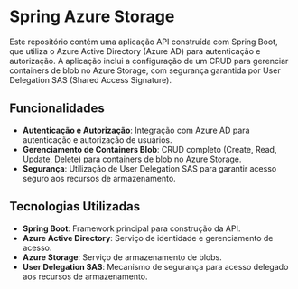 # Spring Azure Storage

Este repositório contém uma aplicação API construída com Spring Boot, que utiliza o Azure Active Directory (Azure AD) para autenticação e autorização. A aplicação inclui a configuração de um CRUD para gerenciar containers de blob no Azure Storage, com segurança garantida por User Delegation SAS (Shared Access Signature).

## Funcionalidades
- **Autenticação e Autorização**: Integração com Azure AD para autenticação e autorização de usuários.
- **Gerenciamento de Containers Blob**: CRUD completo (Create, Read, Update, Delete) para containers de blob no Azure Storage.
- **Segurança**: Utilização de User Delegation SAS para garantir acesso seguro aos recursos de armazenamento.

## Tecnologias Utilizadas
- **Spring Boot**: Framework principal para construção da API.
- **Azure Active Directory**: Serviço de identidade e gerenciamento de acesso.
- **Azure Storage**: Serviço de armazenamento de blobs.
- **User Delegation SAS**: Mecanismo de segurança para acesso delegado aos recursos de armazenamento.
